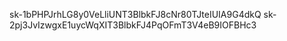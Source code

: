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
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